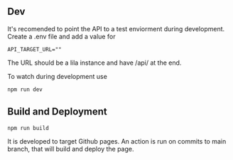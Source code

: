 ## Dev

It's recomended to point the API to a test enviorment during development. Create a .env file and add a value for 

```env
API_TARGET_URL=""
```

The URL should be a lila instance and have /api/ at the end.

To watch during development use 

```bash
npm run dev
```

## Build and Deployment

```bash
npm run build
```

It is developed to target Github pages. An action is run on commits to main branch, that will build and deploy the page.